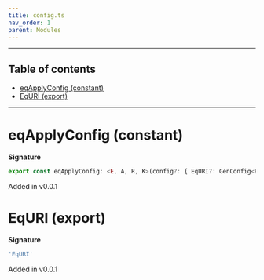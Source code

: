 ```yaml
---
title: config.ts
nav_order: 1
parent: Modules
---
```


---

<h2 class="text-delta">Table of contents</h2>

- [eqApplyConfig (constant)](#eqapplyconfig-constant)
- [EqURI (export)](#equri-export)

---

# eqApplyConfig (constant)

**Signature**

```ts
export const eqApplyConfig: <E, A, R, K>(config?: { EqURI?: GenConfig<Eq<A>, R, K>; }) => GenConfig<Eq<A>, R, K> = ...
```

Added in v0.0.1

# EqURI (export)

**Signature**

```ts
'EqURI'
```

Added in v0.0.1
